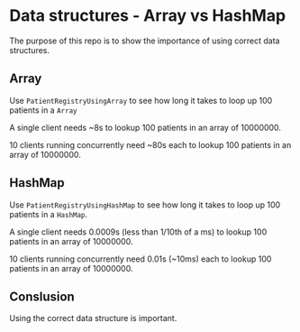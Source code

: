 # Data structures - Array vs HashMap

The purpose of this repo is to show the importance of using correct data structures.


## Array

Use `PatientRegistryUsingArray` to see how long it takes to loop up 100 patients in a `Array`

A single client needs ~8s to lookup 100 patients in an array of 10000000.

10 clients running concurrently need ~80s each to lookup 100 patients in an array of 10000000.

## HashMap

Use `PatientRegistryUsingHashMap` to see how long it takes to loop up 100 patients in a `HashMap`.

A single client needs 0.0009s (less than 1/10th of a ms) to lookup 100 patients in an array of 10000000.

10 clients running concurrently need 0.01s (~10ms) each to lookup 100 patients in an array of 10000000.

## Conslusion

Using the correct data structure is important.
